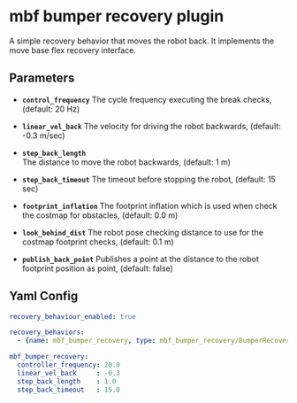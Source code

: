 # mbf bumper recovery plugin
A simple recovery behavior that moves the robot back. It implements the move base flex recovery interface.

## Parameters
- **`control_frequency`** 
  The cycle frequency executing the break checks, (default: 20 Hz)

- **`linear_vel_back`** 
  The velocity for driving the robot backwards, (default: -0.3 m/sec)

- **`step_back_length`**  
  The distance to move the robot backwards, (default: 1 m)

- **`step_back_timeout`** 
  The timeout before stopping the robot, (default: 15 sec)

- **`footprint_inflation`** 
  The footprint inflation which is used when check the costmap for obstacles, (default: 0.0 m)

- **`look_behind_dist`** 
  The robot pose checking distance to use for the costmap footprint checks, (default: 0.1 m)

- **`publish_back_point`** 
  Publishes a point at the distance to the robot footprint position as point, (default: false)

## Yaml Config

```yaml
recovery_behaviour_enabled: true

recovery_behaviors:
  - {name: mbf_bumper_recovery, type: mbf_bumper_recovery/BumperRecovery}

mbf_bumper_recovery:
  controller_frequency: 20.0
  linear_vel_back     : -0.3
  step_back_length    : 1.0
  step_back_timeout   : 15.0
```